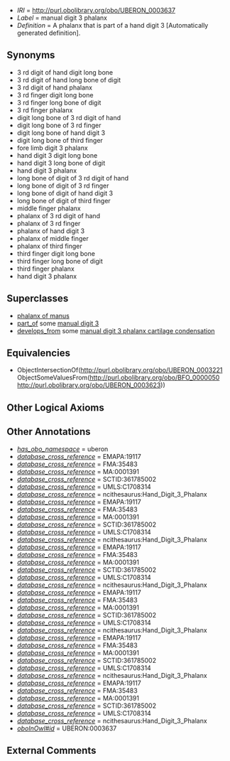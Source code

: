  * *IRI* = http://purl.obolibrary.org/obo/UBERON_0003637
 * *Label* = manual digit 3 phalanx
 * *Definition* = A phalanx that is part of a hand digit 3 [Automatically generated definition].

## Synonyms

 * 3 rd digit of hand digit long bone
 * 3 rd digit of hand long bone of digit
 * 3 rd digit of hand phalanx
 * 3 rd finger digit long bone
 * 3 rd finger long bone of digit
 * 3 rd finger phalanx
 * digit long bone of 3 rd digit of hand
 * digit long bone of 3 rd finger
 * digit long bone of hand digit 3
 * digit long bone of third finger
 * fore limb digit 3 phalanx
 * hand digit 3 digit long bone
 * hand digit 3 long bone of digit
 * hand digit 3 phalanx
 * long bone of digit of 3 rd digit of hand
 * long bone of digit of 3 rd finger
 * long bone of digit of hand digit 3
 * long bone of digit of third finger
 * middle finger phalanx
 * phalanx of 3 rd digit of hand
 * phalanx of 3 rd finger
 * phalanx of hand digit 3
 * phalanx of middle finger
 * phalanx of third finger
 * third finger digit long bone
 * third finger long bone of digit
 * third finger phalanx
 * hand digit 3 phalanx

## Superclasses

 * [phalanx of manus](../../UBERON/36/UBERON_0001436.md)
 * [part_of](../../BFO/50/BFO_0000050.md) some [manual digit 3](../../UBERON/23/UBERON_0003623.md)
 * [develops_from](../../RO/02/RO_0002202.md) some [manual digit 3 phalanx cartilage condensation](../../UBERON/77/UBERON_0010677.md)

## Equivalencies

 * ObjectIntersectionOf(<http://purl.obolibrary.org/obo/UBERON_0003221> ObjectSomeValuesFrom(<http://purl.obolibrary.org/obo/BFO_0000050> <http://purl.obolibrary.org/obo/UBERON_0003623>))

## Other Logical Axioms


## Other Annotations

 * *[has_obo_namespace](../../ce/oboInOwl#hasOBONamespace.md)* = uberon
 * *[database_cross_reference](../../ef/oboInOwl#hasDbXref.md)* = EMAPA:19117
 * *[database_cross_reference](../../ef/oboInOwl#hasDbXref.md)* = FMA:35483
 * *[database_cross_reference](../../ef/oboInOwl#hasDbXref.md)* = MA:0001391
 * *[database_cross_reference](../../ef/oboInOwl#hasDbXref.md)* = SCTID:361785002
 * *[database_cross_reference](../../ef/oboInOwl#hasDbXref.md)* = UMLS:C1708314
 * *[database_cross_reference](../../ef/oboInOwl#hasDbXref.md)* = ncithesaurus:Hand_Digit_3_Phalanx
 * *[database_cross_reference](../../ef/oboInOwl#hasDbXref.md)* = EMAPA:19117
 * *[database_cross_reference](../../ef/oboInOwl#hasDbXref.md)* = FMA:35483
 * *[database_cross_reference](../../ef/oboInOwl#hasDbXref.md)* = MA:0001391
 * *[database_cross_reference](../../ef/oboInOwl#hasDbXref.md)* = SCTID:361785002
 * *[database_cross_reference](../../ef/oboInOwl#hasDbXref.md)* = UMLS:C1708314
 * *[database_cross_reference](../../ef/oboInOwl#hasDbXref.md)* = ncithesaurus:Hand_Digit_3_Phalanx
 * *[database_cross_reference](../../ef/oboInOwl#hasDbXref.md)* = EMAPA:19117
 * *[database_cross_reference](../../ef/oboInOwl#hasDbXref.md)* = FMA:35483
 * *[database_cross_reference](../../ef/oboInOwl#hasDbXref.md)* = MA:0001391
 * *[database_cross_reference](../../ef/oboInOwl#hasDbXref.md)* = SCTID:361785002
 * *[database_cross_reference](../../ef/oboInOwl#hasDbXref.md)* = UMLS:C1708314
 * *[database_cross_reference](../../ef/oboInOwl#hasDbXref.md)* = ncithesaurus:Hand_Digit_3_Phalanx
 * *[database_cross_reference](../../ef/oboInOwl#hasDbXref.md)* = EMAPA:19117
 * *[database_cross_reference](../../ef/oboInOwl#hasDbXref.md)* = FMA:35483
 * *[database_cross_reference](../../ef/oboInOwl#hasDbXref.md)* = MA:0001391
 * *[database_cross_reference](../../ef/oboInOwl#hasDbXref.md)* = SCTID:361785002
 * *[database_cross_reference](../../ef/oboInOwl#hasDbXref.md)* = UMLS:C1708314
 * *[database_cross_reference](../../ef/oboInOwl#hasDbXref.md)* = ncithesaurus:Hand_Digit_3_Phalanx
 * *[database_cross_reference](../../ef/oboInOwl#hasDbXref.md)* = EMAPA:19117
 * *[database_cross_reference](../../ef/oboInOwl#hasDbXref.md)* = FMA:35483
 * *[database_cross_reference](../../ef/oboInOwl#hasDbXref.md)* = MA:0001391
 * *[database_cross_reference](../../ef/oboInOwl#hasDbXref.md)* = SCTID:361785002
 * *[database_cross_reference](../../ef/oboInOwl#hasDbXref.md)* = UMLS:C1708314
 * *[database_cross_reference](../../ef/oboInOwl#hasDbXref.md)* = ncithesaurus:Hand_Digit_3_Phalanx
 * *[database_cross_reference](../../ef/oboInOwl#hasDbXref.md)* = EMAPA:19117
 * *[database_cross_reference](../../ef/oboInOwl#hasDbXref.md)* = FMA:35483
 * *[database_cross_reference](../../ef/oboInOwl#hasDbXref.md)* = MA:0001391
 * *[database_cross_reference](../../ef/oboInOwl#hasDbXref.md)* = SCTID:361785002
 * *[database_cross_reference](../../ef/oboInOwl#hasDbXref.md)* = UMLS:C1708314
 * *[database_cross_reference](../../ef/oboInOwl#hasDbXref.md)* = ncithesaurus:Hand_Digit_3_Phalanx
 * *[oboInOwl#id](../../id/oboInOwl#id.md)* = UBERON:0003637

## External Comments

